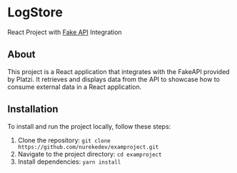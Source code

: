 # LogStore 

React Project with [Fake API](https://fakeapi.platzi.com/) Integration


## About

This project is a React application that integrates with the FakeAPI provided by Platzi. It retrieves and displays data from the API to showcase how to consume external data in a React application.

## Installation

To install and run the project locally, follow these steps:

1. Clone the repository: `git clone https://github.com/nurekedev/examproject.git`
2. Navigate to the project directory: `cd examproject`
3. Install dependencies: `yarn install`
